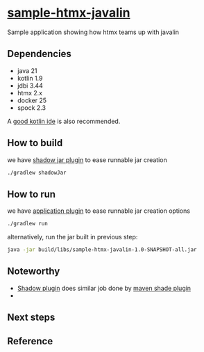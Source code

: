 # [sample-htmx-javalin][00]

Sample application showing how htmx teams up with javalin

## Dependencies

- java 21
- kotlin 1.9
- jdbi 3.44
- htmx 2.x
- docker 25
- spock 2.3

A [good kotlin ide][10] is also recommended.

## How to build

we have [shadow jar plugin][20] to ease runnable jar creation

```bash
./gradlew shadowJar
```

## How to run

we have [application plugin][30] to ease runnable jar creation options

```bash
./gradlew run
```

alternatively, run the jar built in previous step:

```bash
java -jar build/libs/sample-htmx-javalin-1.0-SNAPSHOT-all.jar
```

## Noteworthy

- [Shadow plugin][20] does similar job done by [maven shade plugin][40]
- 

## Next steps

## Reference

[00]: https://github.com/sombriks/sample-htmx-javalin
[10]: https://www.jetbrains.com/idea/download
[20]: https://imperceptiblethoughts.com/shadow/getting-started/
[30]: https://docs.gradle.org/current/userguide/application_plugin.html
[40]: https://github.com/sombriks/sample-jdbi-javalin/blob/main/pom.xml
